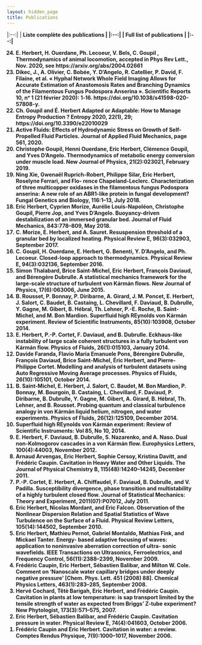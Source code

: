 ```yaml
---
layout: hidden_page
title: Publications
---
```



|:--:| 
| <b>Liste complète des publications<b> |
|:--:|
| <b>Full list of publications<b> |
|:--:|



<ol reversed>

<li> E. Herbert, H. Ouerdane, Ph. Lecoeur, V. Bels, C. Goupil , Thermodynamics of animal locomotion, accepted in <b>Phys Rev Lett.</b>, Nov. 2020, see https://arxiv.org/abs/2004.02661
</li>

<li> Dikec, J., A. Olivier, C. Bobée, Y. D’Angelo, R. Catellier, P. David, F. Filaine, et al. « Hyphal Network Whole Field Imaging Allows for Accurate Estimation of Anastomosis Rates and Branching Dynamics of the Filamentous Fungus Podospora Anserina ». <b>Scientific Reports</b> 10, nᵒ 1 (21 février 2020): 1‑16. https://doi.org/10.1038/s41598-020-57808-y. </li>

<li> Ch. Goupil and É. Herbert Adapted or Adaptable: How to Manage Entropy Production ?  <b>Entropy</b> 2020, 22(1), 29; https://doi.org/10.3390/e22010029  </li>

<li> Active Fluids: Effects of Hydrodynamic Stress on Growth of Self-Propelled Fluid Particles.
<b>Journal of Applied Fluid Mechanics</b>, page 561, 2020.</li>

<li> Christophe Goupil, Henni Ouerdane, Eric Herbert, Clémence Goupil, and Yves D’Angelo.
Thermodynamics of metabolic energy conversion under muscle load. <b>New Journal of Physics</b>,
21(2):023021, February 2019.</li>

<li> Ning Xie, Gwenaël Ruprich-Robert, Philippe Silar, Eric Herbert, Roselyne Ferrari, and Flo-
rence Chapeland-Leclerc. Characterization of three multicopper oxidases in the filamentous
fungus Podospora anserina: A new role of an ABR1-like protein in fungal development?
<b>Fungal Genetics and Biology</b>, 116:1–13, July 2018.</li>

<li> Eric Herbert, Cyprien Morize, Aurélie Louis-Napoléon, Christophe Goupil, Pierre Jop, and
Yves D’Angelo. Buoyancy-driven destabilization of an immersed granular bed. <b>Journal of Fluid Mechanics</b>, 843:778–809, May 2018.</li>

<li> C. Morize, E. Herbert, and A. Sauret. Resuspension threshold of a granular bed by localized heating. <b>Physical Review E</b>, 96(3):032903, September 2017.</li>

<li> C. Goupil, H. Ouerdane, E. Herbert, G. Benenti, Y. D’Angelo, and Ph. Lecoeur. Closed-loop approach to thermodynamics. <b>Physical Review E</b>, 94(3):032136, September 2016.</li>

<li> Simon Thalabard, Brice Saint-Michel, Eric Herbert, François Daviaud, and Bérengère
Dubrulle. A statistical mechanics framework for the large-scale structure of turbulent von
Kármán flows. <b>New Journal of Physics</b>, 17(6):063006, June 2015.</li>

<li> B. Rousset, P. Bonnay, P. Diribarne, A. Girard, J. M. Poncet, E. Herbert, J. Salort, C. Baudet, B. Castaing, L. Chevillard, F. Daviaud, B. Dubrulle, Y. Gagne, M. Gibert, B. Hébral, Th. Lehner, P.-E. Roche, B. Saint-Michel, and M. Bon Mardion. Superfluid high REynolds von
Kármán experiment. <b>Review of Scientific Instruments</b>, 85(10):103908, October 2014.</li>

<li> E. Herbert, P.-P. Cortet, F. Daviaud, and B. Dubrulle. Eckhaus-like instability of large scale coherent structures in a fully turbulent von Kármán flow. <b>Physics of Fluids</b>, 26(1):015103, January 2014.</li>

<li> Davide Faranda, Flavio Maria Emanuele Pons, Bérengère Dubrulle, François Daviaud, Brice
Saint-Michel, Éric Herbert, and Pierre-Philippe Cortet. Modelling and analysis of turbulent
datasets using Auto Regressive Moving Average processes. <b>Physics of Fluids</b>, 26(10):105101,
October 2014.</li>

<li> B. Saint-Michel, E. Herbert, J. Salort, C. Baudet, M. Bon Mardion, P. Bonnay, M. Bourgoin,
B. Castaing, L. Chevillard, F. Daviaud, P. Diribarne, B. Dubrulle, Y. Gagne, M. Gibert,
A. Girard, B. Hébral, Th. Lehner, and B. Rousset. Probing quantum and classical turbulence
analogy in von Kármán liquid helium, nitrogen, and water experiments. <b>Physics of Fluids</b>,
26(12):125109, December 2014.</li>

<li> Superfluid high REynolds von Kármán experiment: <b>Review of Scientific Instruments</b>: Vol 85,
No 10, 2014.</li>

<li> E. Herbert, F. Daviaud, B. Dubrulle, S. Nazarenko, and A. Naso. Dual non-Kolmogorov
cascades in a von Kármán flow. <b>Europhysics Letters</b>, 100(4):44003, November 2012.</li>

<li> Arnaud Arvengas, Eric Herbert, Sophie Cersoy, Kristina Davitt, and Frédéric Caupin. Cavitation in Heavy Water and Other Liquids. <b>The Journal of Physical Chemistry B</b>, 115(48):14240–14245, December 2011.</li>

<li> P.-P. Cortet, E. Herbert, A. Chiffaudel, F. Daviaud, B. Dubrulle, and V. Padilla. Susceptibility divergence, phase transition and multistability of a highly turbulent closed flow. <b>Journal of Statistical Mechanics: Theory and Experiment</b>, 2011(07):P07012, July 2011.</li>

<li> Eric Herbert, Nicolas Mordant, and Eric Falcon. Observation of the Nonlinear Dispersion
Relation and Spatial Statistics of Wave Turbulence on the Surface of a Fluid. <b>Physical Review Letters</b>, 105(14):144502, September 2010.</li>

<li> Eric Herbert, Mathieu Pernot, Gabriel Montaldo, Mathias Fink, and Mickael Tanter. Energy-
based adaptive focusing of waves: application to noninvasive aberration correction of ultra-
sonic wavefields. IEEE <b>Transactions on Ultrasonics, Ferroelectrics, and Frequency Control</b>,
56(11):2388–2399, November 2009.</li>

<li> Frédéric Caupin, Eric Herbert, Sébastien Balibar, and Milton W. Cole. Comment on
‘Nanoscale water capillary bridges under deeply negative pressure’ [Chem. Phys. Lett. 451
(2008) 88]. <b>Chemical Physics Letters</b>, 463(1):283–285, September 2008.</li>

<li> Hervé Cochard, Têtè Barigah, Eric Herbert, and Frédéric Caupin. Cavitation in plants at
low temperature: is sap transport limited by the tensile strength of water as expected from
Briggs’ Z-tube experiment? <b>New Phytologist</b>, 173(3):571–575, 2007.</li>

<li> Eric Herbert, Sébastien Balibar, and Frédéric Caupin. Cavitation pressure in water. <b>Physical Review E</b>, 74(4):041603, October 2006.</li>

<li> Frédéric Caupin and Eric Herbert. Cavitation in water: a review. <b>Comptes Rendus Physique</b>, 7(9):1000–1017, November 2006.</li>

</ol>
